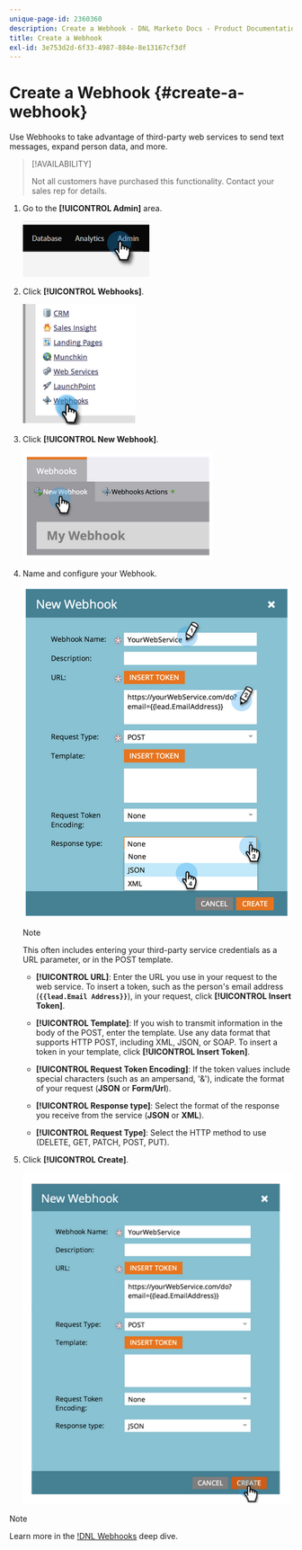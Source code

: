 ```yaml
---
unique-page-id: 2360360
description: Create a Webhook - DNL Marketo Docs - Product Documentation
title: Create a Webhook
exl-id: 3e753d2d-6f33-4987-884e-8e13167cf3df
---
```

# Create a Webhook {#create-a-webhook}

Use Webhooks to take advantage of third-party web services to send text messages, expand person data, and more.

>[!AVAILABILITY]
>
>Not all customers have purchased this functionality. Contact your sales rep for details.

1. Go to the **[!UICONTROL Admin]** area.

   ![](assets/create-a-webhook-1.png)

1. Click **[!UICONTROL Webhooks]**.

   ![](assets/create-a-webhook-2.png)

1. Click **[!UICONTROL New Webhook]**.

   ![](assets/create-a-webhook-3.png)

1. Name and configure your Webhook.

   ![](assets/create-a-webhook-4.png)

   >[!NOTE]
   >
   >This often includes entering your third-party service credentials as a URL parameter, or in the POST template.

   * **[!UICONTROL URL]**: Enter the URL you use in your request to the web service. To insert a token, such as the person's email address (**`{{lead.Email Address}}`**), in your request, click **[!UICONTROL Insert Token]**.

   * **[!UICONTROL Template]**: If you wish to transmit information in the body of the POST, enter the template. Use any data format that supports HTTP POST, including XML, JSON, or SOAP. To insert a token in your template, click **[!UICONTROL Insert Token]**.

   * **[!UICONTROL Request Token Encoding]**: If the token values include special characters (such as an ampersand, '&'), indicate the format of your request (**JSON** or **Form/Url**).

   * **[!UICONTROL Response type]**: Select the format of the response you receive from the service (**JSON** or **XML**).

   * **[!UICONTROL Request Type]**: Select the HTTP method to use (DELETE, GET, PATCH, POST, PUT).

1. Click **[!UICONTROL Create]**.

   ![](assets/create-a-webhook-5.png)

>[!NOTE]
>
>Learn more in the [!DNL Webhooks](https://developers.marketo.com/documentation/webhooks/) deep dive.
